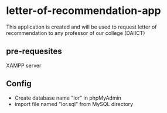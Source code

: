 # letter-of-recommendation-app
This application is created and will be used to request letter of recommendation to any professor of our college (DAIICT)

## pre-requesites
XAMPP server

## Config
- Create database name "lor" in phpMyAdmin
- import file named "lor.sql" from MySQL directory
